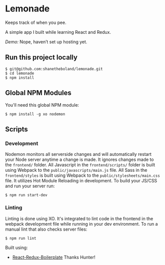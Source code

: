 # Lemonade

Keeps track of when you pee.

A simple app I built while learning React and Redux.

*Demo:* Nope, haven’t set up hosting yet.

## Run this project locally

```
$ git@github.com:shanetheboland/lemonade.git
$ cd lemonade
$ npm install
```

## Global NPM Modules

You'll need this global NPM module:

```
$ npm install -g xo nodemon
```

## Scripts

### Development
Nodemon monitors all serverside changes and will automatically restart your Node server anytime a change is made. It ignores changes made to the `frontend/` folder. All Javascript in the `frontend/scripts/` folder is built using Webpack to the `public/javascripts/main.js` file. All Sass in the `frontend/styles` is built using Webpack to the `public/stylesheets/main.css` file. It utilizes Hot Module Reloading in development. To build your JS/CSS and run your server run:

```
$ npm run start-dev
```
### Linting
Linting is done using XO. It's integrated to lint code in the frontend in the webpack development file while running in your dev environment. To run a manual lint that also checks server files:

```
$ npm run lint
```

Built using:
- [React-Redux-Boilerplate](https://github.com/HunterFortuin/react-redux-boilerplate) Thanks Hunter!

